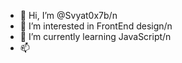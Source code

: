 - 👋 Hi, I’m @Svyat0x7b/n
- 👀 I’m interested in FrontEnd design/n
- 🌱 I’m currently learning JavaScript/n
- 📫 

<!---
Svyat0x7b/Svyat0x7b is a ✨ special ✨ repository because its `README.md` (this file) appears on your GitHub profile.
You can click the Preview link to take a look at your changes.
--->

